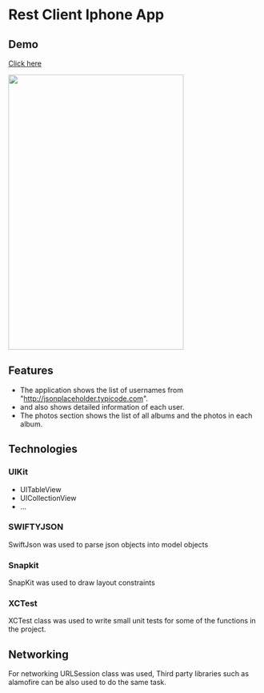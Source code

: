 # Rest Client Iphone App

## Demo
[Click here](https://media.giphy.com/media/3o7bu9klXNWIQ9TN7O/giphy.gif)

<img src="http://hanabelete.com/usersList.png" width="350" height="550">

## Features
  * The application shows the list of usernames from "http://jsonplaceholder.typicode.com".
  * and also shows detailed information of each user.
  * The photos section shows the list of all albums and the photos in each album.



## Technologies

### UIKit

 * UITableView
 * UICollectionView
 * ...

### SWIFTYJSON
SwiftJson was used to parse json objects into model objects 

### Snapkit

SnapKit was used to draw layout constraints

### XCTest

XCTest class was used to write small unit tests for some of the functions in the project.

## Networking
For networking URLSession class was used, Third party libraries such as alamofire can be also used to do the same task.

